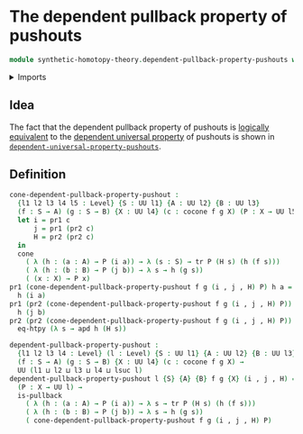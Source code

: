 # The dependent pullback property of pushouts

```agda
module synthetic-homotopy-theory.dependent-pullback-property-pushouts where
```

<details><summary>Imports</summary>

```agda
open import foundation.cones-over-cospans
open import foundation.dependent-pair-types
open import foundation.function-extensionality
open import foundation.identity-types
open import foundation.pullbacks
open import foundation.universe-levels

open import synthetic-homotopy-theory.cocones-under-spans
```

</details>

## Idea

The fact that the dependent pullback property of pushouts is
[logically equivalent](foundation.logical-equivalences.md) to the
[dependent universal property](synthetic-homotopy-theory.dependent-universal-property-pushouts.md)
of pushouts is shown in
[`dependent-universal-property-pushouts`](synthetic-homotopy-theory.dependent-universal-property-pushouts.md).

## Definition

```agda
cone-dependent-pullback-property-pushout :
  {l1 l2 l3 l4 l5 : Level} {S : UU l1} {A : UU l2} {B : UU l3}
  (f : S → A) (g : S → B) {X : UU l4} (c : cocone f g X) (P : X → UU l5) →
  let i = pr1 c
      j = pr1 (pr2 c)
      H = pr2 (pr2 c)
  in
  cone
    ( λ (h : (a : A) → P (i a)) → λ (s : S) → tr P (H s) (h (f s)))
    ( λ (h : (b : B) → P (j b)) → λ s → h (g s))
    ( (x : X) → P x)
pr1 (cone-dependent-pullback-property-pushout f g (i , j , H) P) h a =
  h (i a)
pr1 (pr2 (cone-dependent-pullback-property-pushout f g (i , j , H) P)) h b =
  h (j b)
pr2 (pr2 (cone-dependent-pullback-property-pushout f g (i , j , H) P)) h =
  eq-htpy (λ s → apd h (H s))

dependent-pullback-property-pushout :
  {l1 l2 l3 l4 : Level} (l : Level) {S : UU l1} {A : UU l2} {B : UU l3}
  (f : S → A) (g : S → B) {X : UU l4} (c : cocone f g X) →
  UU (l1 ⊔ l2 ⊔ l3 ⊔ l4 ⊔ lsuc l)
dependent-pullback-property-pushout l {S} {A} {B} f g {X} (i , j , H) =
  (P : X → UU l) →
  is-pullback
    ( λ (h : (a : A) → P (i a)) → λ s → tr P (H s) (h (f s)))
    ( λ (h : (b : B) → P (j b)) → λ s → h (g s))
    ( cone-dependent-pullback-property-pushout f g (i , j , H) P)
```
